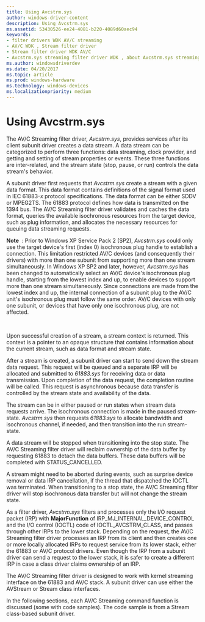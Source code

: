 ```yaml
---
title: Using Avcstrm.sys
author: windows-driver-content
description: Using Avcstrm.sys
ms.assetid: 53430526-ee24-4081-b220-4089d60aec94
keywords:
- filter drivers WDK AV/C streaming
- AV/C WDK , Stream filter driver
- Stream filter driver WDK AV/C
- Avcstrm.sys streaming filter driver WDK , about Avcstrm.sys streaming filter driver
ms.author: windowsdriverdev
ms.date: 04/20/2017
ms.topic: article
ms.prod: windows-hardware
ms.technology: windows-devices
ms.localizationpriority: medium
---
```


# Using Avcstrm.sys





The AV/C Streaming filter driver, *Avcstrm.sys*, provides services after its client subunit driver creates a data stream. A data stream can be categorized to perform three functions: data streaming, clock provider, and getting and setting of stream properties or events. These three functions are inter-related, and the stream state (stop, pause, or run) controls the data stream's behavior.

A subunit driver first requests that *Avcstrm.sys* create a stream with a given data format. This data format contains definitions of the signal format used in IEC 61883-*x* protocol specifications. The data format can be either SDDV or MPEG2TS. The 61883 protocol defines how data is transmitted on the 1394 bus. The AV/C Streaming filter driver validates and caches the data format, queries the available isochronous resources from the target device, such as plug information, and allocates the necessary resources for queuing data streaming requests.

**Note**  : Prior to Windows XP Service Pack 2 (SP2), *Avcstrm.sys* could only use the target device's first (index 0) isochronous plug handle to establish a connection. This limitation restricted AV/C devices (and consequently their drivers) with more than one subunit from supporting more than one stream simultaneously. In Windows XP SP2 and later, however, *Avcstrm.sys* has been changed to automatically select an AV/C device's isochronous plug handle, starting from the lowest index and up, to enable devices to support more than one stream simultaneously.
Since connections are made from the lowest index and up, the internal connection of a subunit plug to the AV/C unit's isochronous plug must follow the same order. AV/C devices with only one subunit, or devices that have only one isochronous plug, are not affected.

 

Upon successful creation of a stream, a stream context is returned. This context is a pointer to an opaque structure that contains information about the current stream, such as data format and stream state.

After a stream is created, a subunit driver can start to send down the stream data request. This request will be queued and a separate IRP will be allocated and submitted to *61883.sys* for receiving data or data transmission. Upon completion of the data request, the completion routine will be called. This request is asynchronous because data transfer is controlled by the stream state and availability of the data.

The stream can be in either paused or run states when stream data requests arrive. The isochronous connection is made in the paused stream-state. *Avcstrm.sys* then requests *61883.sys* to allocate bandwidth and isochronous channel, if needed, and then transition into the run stream-state.

A data stream will be stopped when transitioning into the stop state. The AV/C Streaming filter driver will reclaim ownership of the data buffer by requesting 61883 to detach the data buffers. These data buffers will be completed with STATUS\_CANCELLED.

A stream might need to be aborted during events, such as surprise device removal or data IRP cancellation, if the thread that dispatched the IOCTL was terminated. When transitioning to a stop state, the AV/C Streaming filter driver will stop isochronous data transfer but will not change the stream state.

As a filter driver, *Avcstrm.sys* filters and processes only the I/O request packet (IRP) with **MajorFunction** of IRP\_MJ\_INTERNAL\_DEVICE\_CONTROL and the I/O control (IOCTL) code of IOCTL\_AVCSTRM\_CLASS, and passes through other IRPs to the lower stack. Depending on the request, the AV/C Streaming filter driver processes an IRP from its client and then creates one or more locally allocated IRPs to request service from its lower stack, either the 61883 or AV/C protocol drivers. Even though the IRP from a subunit driver can send a request to the lower stack, it is safer to create a different IRP in case a class driver claims ownership of an IRP.

The AV/C Streaming filter driver is designed to work with kernel streaming interface on the 61883 and AV/C stack. A subunit driver can use either the AVStream or Stream class interfaces.

In the following sections, each AV/C Streaming command function is discussed (some with code samples). The code sample is from a Stream class-based subunit driver.

 

 




